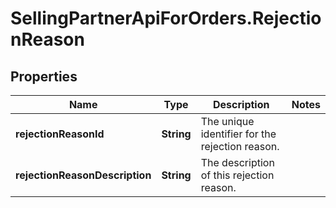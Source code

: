 # SellingPartnerApiForOrders.RejectionReason

## Properties

Name | Type | Description | Notes
------------ | ------------- | ------------- | -------------
**rejectionReasonId** | **String** | The unique identifier for the rejection reason. | 
**rejectionReasonDescription** | **String** | The description of this rejection reason. | 


